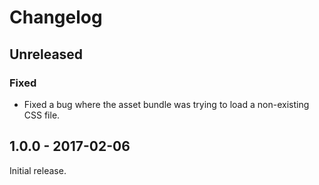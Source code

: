 Changelog
=========

## Unreleased

### Fixed
- Fixed a bug where the asset bundle was trying to load a non-existing CSS file.

## 1.0.0 - 2017-02-06

Initial release.
